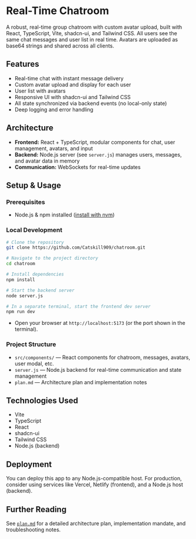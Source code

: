 # Real-Time Chatroom

A robust, real-time group chatroom with custom avatar upload, built with React, TypeScript, Vite, shadcn-ui, and Tailwind CSS. All users see the same chat messages and user list in real time. Avatars are uploaded as base64 strings and shared across all clients.

## Features

- Real-time chat with instant message delivery
- Custom avatar upload and display for each user
- User list with avatars
- Responsive UI with shadcn-ui and Tailwind CSS
- All state synchronized via backend events (no local-only state)
- Deep logging and error handling

## Architecture

- **Frontend:** React + TypeScript, modular components for chat, user management, avatars, and input
- **Backend:** Node.js server (see `server.js`) manages users, messages, and avatar data in memory
- **Communication:** WebSockets for real-time updates

## Setup & Usage

### Prerequisites

- Node.js & npm installed ([install with nvm](https://github.com/nvm-sh/nvm#installing-and-updating))

### Local Development

```sh
# Clone the repository
git clone https://github.com/Catskill909/chatroom.git

# Navigate to the project directory
cd chatroom

# Install dependencies
npm install

# Start the backend server
node server.js

# In a separate terminal, start the frontend dev server
npm run dev
```

- Open your browser at `http://localhost:5173` (or the port shown in the terminal).

### Project Structure

- `src/components/` — React components for chatroom, messages, avatars, user modal, etc.
- `server.js` — Node.js backend for real-time communication and state management
- `plan.md` — Architecture plan and implementation notes

## Technologies Used

- Vite
- TypeScript
- React
- shadcn-ui
- Tailwind CSS
- Node.js (backend)

## Deployment

You can deploy this app to any Node.js-compatible host. For production, consider using services like Vercel, Netlify (frontend), and a Node.js host (backend).

## Further Reading

See [`plan.md`](plan.md:1) for a detailed architecture plan, implementation mandate, and troubleshooting notes.
